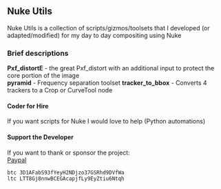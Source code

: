 ## Nuke Utils

Nuke Utils is a collection of scripts/gizmos/toolsets that I developed (or adapted/modified) for my day to day compositing using Nuke

### Brief descriptions

**Pxf_distortE** - the great Pxf_distort with an additional input to protect the core portion of the image<br> 
**pyramid** - Frequency separation toolset
**tracker_to_bbox** - Converts 4 trackers to a Crop or CurveTool node


#### Coder for Hire

If you want scripts for Nuke I would love to help (Python automations)


#### Support the Developer

If you want to thank or sponsor the project:<br>
[Paypal](https://www.paypal.com/paypalme/MBORGO)<br>
```
btc 3D1AFabS93fYeyH2NDjzo37GSRhd9DVfWa
ltc LTT8Gj8nnwBCEGAcapjfLy9EyZtiu6Ntqh
```
